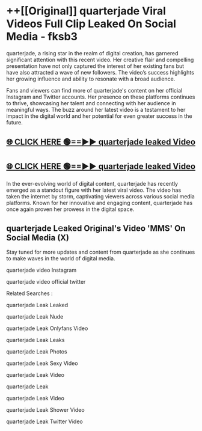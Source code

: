 # ++[[Original]] quarterjade Viral Videos Full Clip Leaked On Social Media - fksb3<br>

quarterjade, a rising star in the realm of digital creation, has garnered significant attention with this recent video. Her creative flair and compelling presentation have not only captured the interest of her existing fans but have also attracted a wave of new followers. The video’s success highlights her growing influence and ability to resonate with a broad audience.

Fans and viewers can find more of quarterjade's content on her official Instagram and Twitter accounts. Her presence on these platforms continues to thrive, showcasing her talent and connecting with her audience in meaningful ways. The buzz around her latest video is a testament to her impact in the digital world and her potential for even greater success in the future.


## [🌐 CLICK HERE 🟢==►► quarterjade leaked Video ](https://onlyclips.site?title=quarterjade&ref=git)

## [🌐 CLICK HERE 🟢==►► quarterjade leaked Video ](https://onlyclips.site?title=quarterjade&ref=git)


In the ever-evolving world of digital content, quarterjade has recently emerged as a standout figure with her latest viral video. The video has taken the internet by storm, captivating viewers across various social media platforms. Known for her innovative and engaging content, quarterjade has once again proven her prowess in the digital space.



## quarterjade L𝚎aked Original's Video 'MMS' On Social Media (X)


Stay tuned for more updates and content from quarterjade as she continues to make waves in the world of digital media.

quarterjade video Instagram

quarterjade video official twitter


Related Searches :

quarterjade Leak Leaked

quarterjade Leak Nude

quarterjade Leak Onlyfans Video

quarterjade Leak Leaks

quarterjade Leak Photos

quarterjade Leak Sexy Video

quarterjade Leak Video

quarterjade Leak

quarterjade Leak Video

quarterjade Leak Shower Video

quarterjade Leak Twitter Video

